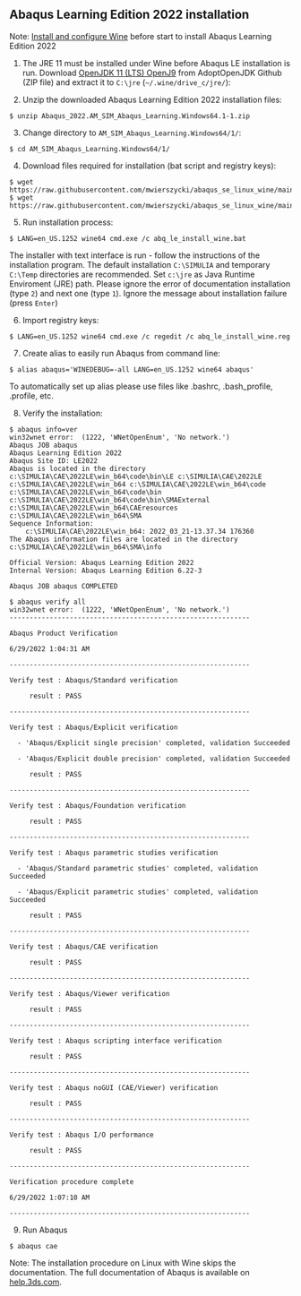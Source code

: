 ## Abaqus Learning Edition 2022 installation

Note: [Install and configure Wine](https://github.com/mwierszycki/abaqus_se_linux_wine/blob/main) before start to install Abaqus Learning Edition 2022

1. The JRE 11 must be installed under Wine before Abaqus LE installation is run. Download [OpenJDK 11 (LTS) OpenJ9](https://github.com/AdoptOpenJDK/semeru11-binaries/releases/download/jdk-11.0.15%2B10_openj9-0.32.0/ibm-semeru-open-jre_x64_windows_11.0.15_10_openj9-0.32.0.zip) from AdoptOpenJDK Github (ZIP file) and extract it to `C:\jre` (`~/.wine/drive_c/jre/`):

2. Unzip the downloaded Abaqus Learning Edition 2022 installation files:
```
$ unzip Abaqus_2022.AM_SIM_Abaqus_Learning.Windows64.1-1.zip
```
3. Change directory to `AM_SIM_Abaqus_Learning.Windows64/1/`:
```
$ cd AM_SIM_Abaqus_Learning.Windows64/1/
```
4. Download files required for installation (bat script and registry keys):
```
$ wget https://raw.githubusercontent.com/mwierszycki/abaqus_se_linux_wine/main/2022/abq_le_install_wine.reg
$ wget https://raw.githubusercontent.com/mwierszycki/abaqus_se_linux_wine/main/2022/abq_le_install_wine.bat
```
5. Run installation process:
```
$ LANG=en_US.1252 wine64 cmd.exe /c abq_le_install_wine.bat
```
The installer with text interface is run - follow the instructions of the installation program. The default installation `C:\SIMULIA` and temporary `C:\Temp` directories are recommended. Set `c:\jre` as Java Runtime Enviroment (JRE) path. Please ignore the error of documentation installation (type `2`) and next one (type `1`). Ignore the message about installation failure (press `Enter`)

6. Import registry keys:
```
$ LANG=en_US.1252 wine64 cmd.exe /c regedit /c abq_le_install_wine.reg
```
7. Create alias to easily run Abaqus from command line:
```
$ alias abaqus='WINEDEBUG=-all LANG=en_US.1252 wine64 abaqus'
```
To automatically set up alias please use files like .bashrc, .bash_profile, .profile, etc.

8. Verify the installation:
```
$ abaqus info=ver
win32wnet error:  (1222, 'WNetOpenEnum', 'No network.')
Abaqus JOB abaqus
Abaqus Learning Edition 2022
Abaqus Site ID: LE2022
Abaqus is located in the directory c:\SIMULIA\CAE\2022LE\win_b64\code\bin\LE c:\SIMULIA\CAE\2022LE c:\SIMULIA\CAE\2022LE\win_b64 c:\SIMULIA\CAE\2022LE\win_b64\code c:\SIMULIA\CAE\2022LE\win_b64\code\bin c:\SIMULIA\CAE\2022LE\win_b64\code\bin\SMAExternal c:\SIMULIA\CAE\2022LE\win_b64\CAEresources c:\SIMULIA\CAE\2022LE\win_b64\SMA
Sequence Information:
    c:\SIMULIA\CAE\2022LE\win_b64: 2022_03_21-13.37.34 176360
The Abaqus information files are located in the directory c:\SIMULIA\CAE\2022LE\win_b64\SMA\info

Official Version: Abaqus Learning Edition 2022
Internal Version: Abaqus Learning Edition 6.22-3

Abaqus JOB abaqus COMPLETED

$ abaqus verify all
win32wnet error:  (1222, 'WNetOpenEnum', 'No network.')
------------------------------------------------------------

Abaqus Product Verification

6/29/2022 1:04:31 AM

------------------------------------------------------------

Verify test : Abaqus/Standard verification

     result : PASS

------------------------------------------------------------

Verify test : Abaqus/Explicit verification

  - 'Abaqus/Explicit single precision' completed, validation Succeeded

  - 'Abaqus/Explicit double precision' completed, validation Succeeded

     result : PASS

------------------------------------------------------------

Verify test : Abaqus/Foundation verification

     result : PASS

------------------------------------------------------------

Verify test : Abaqus parametric studies verification

  - 'Abaqus/Standard parametric studies' completed, validation Succeeded

  - 'Abaqus/Explicit parametric studies' completed, validation Succeeded

     result : PASS

------------------------------------------------------------

Verify test : Abaqus/CAE verification

     result : PASS

------------------------------------------------------------

Verify test : Abaqus/Viewer verification

     result : PASS

------------------------------------------------------------

Verify test : Abaqus scripting interface verification

     result : PASS

------------------------------------------------------------

Verify test : Abaqus noGUI (CAE/Viewer) verification

     result : PASS

------------------------------------------------------------

Verify test : Abaqus I/O performance

     result : PASS

------------------------------------------------------------

Verification procedure complete

6/29/2022 1:07:10 AM

------------------------------------------------------------
```

9. Run Abaqus
```
$ abaqus cae
```
Note: The installation procedure on Linux with Wine skips the documentation. The full documentation of Abaqus is available on [help.3ds.com](https://help.3ds.com/2022/English/DSSIMULIA_Established/SIMULIA_Established_FrontmatterMap/sim-t-SIMULIA_EstablishedDocSearchOnline.htm?contextscope=all).
